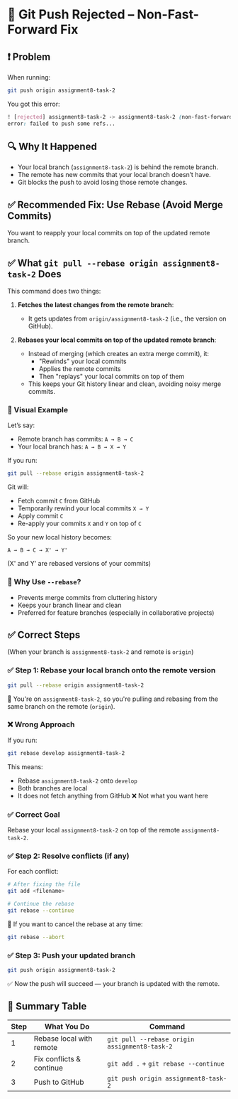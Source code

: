 # 🔧 Git Push Rejected – Non-Fast-Forward Fix

## ❗️ Problem
When running:
```bash
git push origin assignment8-task-2
```
You got this error:
```scss
! [rejected] assignment8-task-2 -> assignment8-task-2 (non-fast-forward)
error: failed to push some refs...
```

## 🔍 Why It Happened
- Your local branch (`assignment8-task-2`) is behind the remote branch.
- The remote has new commits that your local branch doesn’t have.
- Git blocks the push to avoid losing those remote changes.

## ✅ Recommended Fix: Use Rebase (Avoid Merge Commits)
You want to reapply your local commits on top of the updated remote branch.

## ✅ What `git pull --rebase origin assignment8-task-2` Does
This command does two things:

1. **Fetches the latest changes from the remote branch**:
   - It gets updates from `origin/assignment8-task-2` (i.e., the version on GitHub).

2. **Rebases your local commits on top of the updated remote branch**:
   - Instead of merging (which creates an extra merge commit), it:
     - "Rewinds" your local commits
     - Applies the remote commits
     - Then "replays" your local commits on top of them
   - This keeps your Git history linear and clean, avoiding noisy merge commits.

### 🔁 Visual Example
Let’s say:
- Remote branch has commits: `A → B → C`
- Your local branch has: `A → B → X → Y`

If you run:
```bash
git pull --rebase origin assignment8-task-2
```
Git will:
- Fetch commit `C` from GitHub
- Temporarily rewind your local commits `X → Y`
- Apply commit `C`
- Re-apply your commits `X` and `Y` on top of `C`

So your new local history becomes:
```nginx
A → B → C → X' → Y'
```
(X' and Y' are rebased versions of your commits)

### 🧠 Why Use `--rebase`?
- Prevents merge commits from cluttering history
- Keeps your branch linear and clean
- Preferred for feature branches (especially in collaborative projects)

## ✅ Correct Steps
(When your branch is `assignment8-task-2` and remote is `origin`)

### ✅ Step 1: Rebase your local branch onto the remote version
```bash
git pull --rebase origin assignment8-task-2
```
🔹 You're on `assignment8-task-2`, so you're pulling and rebasing from the same branch on the remote (`origin`).

### ❌ Wrong Approach
If you run:
```bash
git rebase develop assignment8-task-2
```
This means:
- Rebase `assignment8-task-2` onto `develop`
- Both branches are local
- It does not fetch anything from GitHub
❌ Not what you want here

### ✅ Correct Goal
Rebase your local `assignment8-task-2` on top of the remote `assignment8-task-2`.

### ✅ Step 2: Resolve conflicts (if any)
For each conflict:
```bash
# After fixing the file
git add <filename>

# Continue the rebase
git rebase --continue
```
🔁 If you want to cancel the rebase at any time:
```bash
git rebase --abort
```

### ✅ Step 3: Push your updated branch
```bash
git push origin assignment8-task-2
```
✅ Now the push will succeed — your branch is updated with the remote.

## 🧠 Summary Table
| Step | What You Do | Command |
|------|-------------|---------|
| 1 | Rebase local with remote | `git pull --rebase origin assignment8-task-2` |
| 2 | Fix conflicts & continue | `git add .` + `git rebase --continue` |
| 3 | Push to GitHub | `git push origin assignment8-task-2` |